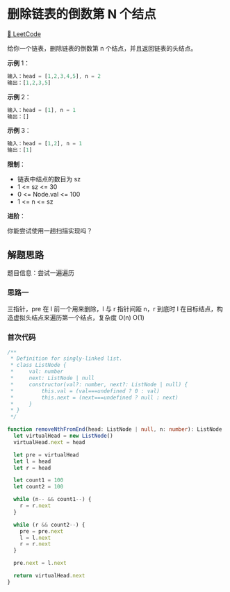 # 删除链表的倒数第 N 个结点

[🔗 LeetCode](https://leetcode.cn/problems/remove-nth-node-from-end-of-list/)

给你一个链表，删除链表的倒数第 n 个结点，并且返回链表的头结点。

**示例** 1：

```js
输入：head = [1,2,3,4,5], n = 2
输出：[1,2,3,5]
```

**示例** 2：

```js
输入：head = [1], n = 1
输出：[]
```

**示例** 3：

```js
输入：head = [1,2], n = 1
输出：[1]
```

**限制**：

- 链表中结点的数目为 sz
- 1 <= sz <= 30
- 0 <= Node.val <= 100
- 1 <= n <= sz

**进阶**：

你能尝试使用一趟扫描实现吗？

## 解题思路

题目信息：尝试一遍遍历

### 思路一

三指针，pre 在 l 前一个用来删除，l 与 r 指针间距 n，r 到底时 l 在目标结点，构造虚拟头结点来遍历第一个结点，复杂度 O(n) O(1)

### 首次代码

```ts
/**
 * Definition for singly-linked list.
 * class ListNode {
 *     val: number
 *     next: ListNode | null
 *     constructor(val?: number, next?: ListNode | null) {
 *         this.val = (val===undefined ? 0 : val)
 *         this.next = (next===undefined ? null : next)
 *     }
 * }
 */

function removeNthFromEnd(head: ListNode | null, n: number): ListNode | null {
  let virtualHead = new ListNode()
  virtualHead.next = head

  let pre = virtualHead
  let l = head
  let r = head

  let count1 = 100
  let count2 = 100

  while (n-- && count1--) {
    r = r.next
  }

  while (r && count2--) {
    pre = pre.next
    l = l.next
    r = r.next
  }

  pre.next = l.next

  return virtualHead.next
}
```
